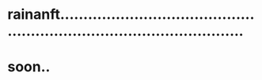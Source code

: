 # rainanft.............................................................................................
# soon..
